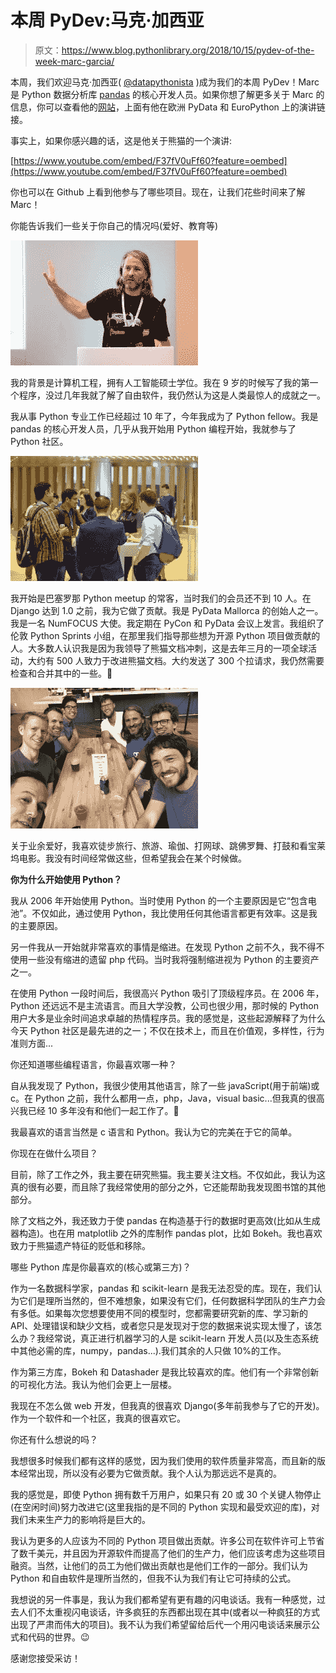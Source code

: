 # 本周 PyDev:马克·加西亚

> 原文：<https://www.blog.pythonlibrary.org/2018/10/15/pydev-of-the-week-marc-garcia/>

本周，我们欢迎马克·加西亚( [@datapythonista](https://twitter.com/datapythonista) )成为我们的本周 PyDev！Marc 是 Python 数据分析库 [pandas](https://pandas.pydata.org/) 的核心开发人员。如果你想了解更多关于 Marc 的信息，你可以查看他的[网站](https://datapythonista.github.io/)，上面有他在欧洲 PyData 和 EuroPython 上的演讲链接。

事实上，如果你感兴趣的话，这是他关于熊猫的一个演讲:

[https://www.youtube.com/embed/F37fV0uFf60?feature=oembed](https://www.youtube.com/embed/F37fV0uFf60?feature=oembed)

你也可以在 Github 上看到他参与了哪些项目。现在，让我们花些时间来了解 Marc！

你能告诉我们一些关于你自己的情况吗(爱好、教育等)

![](img/7e1f0410aeee68626ccee882b4666f2b.png)

我的背景是计算机工程，拥有人工智能硕士学位。我在 9 岁的时候写了我的第一个程序，没过几年我就了解了自由软件，我仍然认为这是人类最惊人的成就之一。

我从事 Python 专业工作已经超过 10 年了，今年我成为了 Python fellow。我是 pandas 的核心开发人员，几乎从我开始用 Python 编程开始，我就参与了 Python 社区。

![](img/db285cad0ce439981e4bd1531828e1e9.png)

我开始是巴塞罗那 Python meetup 的常客，当时我们的会员还不到 10 人。在 Django 达到 1.0 之前，我为它做了贡献。我是 PyData Mallorca 的创始人之一。我是一名 NumFOCUS 大使。我定期在 PyCon 和 PyData 会议上发言。我组织了伦敦 Python Sprints 小组，在那里我们指导那些想为开源 Python 项目做贡献的人。大多数人认识我是因为我领导了熊猫文档冲刺，这是去年三月的一项全球活动，大约有 500 人致力于改进熊猫文档。大约发送了 300 个拉请求，我仍然需要检查和合并其中的一些。🙂

![](img/ebc491fb2e693afe7a0ea55c9a82ceb6.png)

关于业余爱好，我喜欢徒步旅行、旅游、瑜伽、打网球、跳佛罗舞、打鼓和看宝莱坞电影。我没有时间经常做这些，但希望我会在某个时候做。

**你为什么开始使用 Python？**

我从 2006 年开始使用 Python。当时使用 Python 的一个主要原因是它“包含电池”。不仅如此，通过使用 Python，我比使用任何其他语言都更有效率。这是我的主要原因。

另一件我从一开始就非常喜欢的事情是缩进。在发现 Python 之前不久，我不得不使用一些没有缩进的遗留 php 代码。当时我将强制缩进视为 Python 的主要资产之一。

在使用 Python 一段时间后，我很高兴 Python 吸引了顶级程序员。在 2006 年，Python 还远远不是主流语言。而且大学没教，公司也很少用，那时候的 Python 用户大多是业余时间追求卓越的热情程序员。我的感觉是，这些起源解释了为什么今天 Python 社区是最先进的之一；不仅在技术上，而且在价值观，多样性，行为准则方面...

你还知道哪些编程语言，你最喜欢哪一种？

自从我发现了 Python，我很少使用其他语言，除了一些 javaScript(用于前端)或 c。在 Python 之前，我什么都用一点，php，Java，visual basic...但我真的很高兴我已经 10 多年没有和他们一起工作了。🙂

我最喜欢的语言当然是 c 语言和 Python。我认为它的完美在于它的简单。

你现在在做什么项目？

目前，除了工作之外，我主要在研究熊猫。我主要关注文档。不仅如此，我认为这真的很有必要，而且除了我经常使用的部分之外，它还能帮助我发现图书馆的其他部分。

除了文档之外，我还致力于使 pandas 在构造基于行的数据时更高效(比如从生成器构造)。也在用 matplotlib 之外的库制作 pandas plot，比如 Bokeh。我也喜欢致力于熊猫遗产特征的贬低和移除。

哪些 Python 库是你最喜欢的(核心或第三方)？

作为一名数据科学家，pandas 和 scikit-learn 是我无法忍受的库。现在，我们认为它们是理所当然的，但不难想象，如果没有它们，任何数据科学团队的生产力会有多低。如果每次您想要使用不同的模型时，您都需要研究新的库、学习新的 API、处理错误和缺少文档，或者您只是发现对于您的数据来说实现太慢了，该怎么办？我经常说，真正进行机器学习的人是 scikit-learn 开发人员(以及生态系统中其他必需的库，numpy，pandas...).我们其余的人只做 10%的工作。

作为第三方库，Bokeh 和 Datashader 是我比较喜欢的库。他们有一个非常创新的可视化方法。我认为他们会更上一层楼。

我现在不怎么做 web 开发，但我真的很喜欢 Django(多年前我参与了它的开发)。作为一个软件和一个社区，我真的很喜欢它。

你还有什么想说的吗？

我想很多时候我们都有这样的感觉，因为我们使用的软件质量非常高，而且新的版本经常出现，所以没有必要为它做贡献。我个人认为那远远不是真的。

我的感觉是，即使 Python 拥有数千万用户，如果只有 20 或 30 个关键人物停止(在空闲时间)努力改进它(这里我指的是不同的 Python 实现和最受欢迎的库)，对我们未来生产力的影响将是巨大的。

我认为更多的人应该为不同的 Python 项目做出贡献。许多公司在软件许可上节省了数千美元，并且因为开源软件而提高了他们的生产力，他们应该考虑为这些项目融资。当然，让他们的员工为他们做出贡献也是他们工作的一部分。我们认为 Python 和自由软件是理所当然的，但我不认为我们有让它可持续的公式。

我想说的另一件事是，我认为我们都希望有更有趣的闪电谈话。我有一种感觉，过去人们不太重视闪电谈话，许多疯狂的东西都出现在其中(或者以一种疯狂的方式出现了严肃而伟大的项目)。我不认为我们希望留给后代一个用闪电谈话来展示公式和代码的世界。😉

感谢您接受采访！